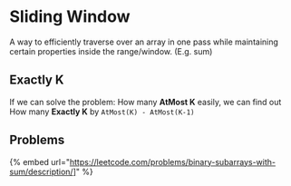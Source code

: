# Sliding Window

A way to efficiently traverse over an array in one pass while maintaining certain properties inside the range/window. (E.g. sum)



## Exactly K

If we can solve the problem: How many **AtMost K** easily, we can find out How many **Exactly K** by `AtMost(K) - AtMost(K-1)`&#x20;

## Problems

{% embed url="https://leetcode.com/problems/binary-subarrays-with-sum/description/]" %}

